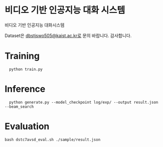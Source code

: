 # 비디오 기반 인공지능 대화 시스템

비디오 기반 인공지능 대화시스템

Dataset은 dbstjswo505@kaist.ac.kr로 문의 바랍니다.
감사합니다.

# Training
```
  python train.py
```

# Inference
```
  python generate.py --model_checkpoint log/exp/ --output result.json --beam_search
```

# Evaluation
```
bash dstc7avsd_eval.sh ./sample/result.json
```
###
